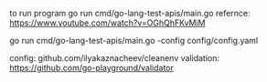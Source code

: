to run program go run cmd/go-lang-test-apis/main.go 
refernce: https://www.youtube.com/watch?v=OGhQhFKvMiM

go run cmd/go-lang-test-apis/main.go -config config/config.yaml

config: github.com/ilyakaznacheev/cleanenv
validation: https://github.com/go-playground/validator